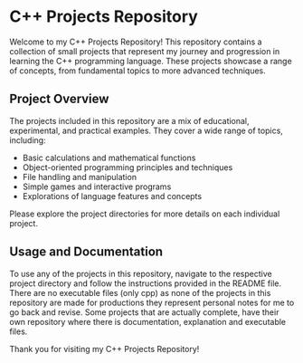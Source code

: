 # C++ Projects Repository

Welcome to my C++ Projects Repository! This repository contains a collection of small projects that represent my journey and progression in learning the C++ programming language. These projects showcase a range of concepts, from fundamental topics to more advanced techniques.

## Project Overview

The projects included in this repository are a mix of educational, experimental, and practical examples. They cover a wide range of topics, including:

- Basic calculations and mathematical functions
- Object-oriented programming principles and techniques
- File handling and manipulation
- Simple games and interactive programs
- Explorations of language features and concepts

Please explore the project directories for more details on each individual project.

## Usage and Documentation

To use any of the projects in this repository, navigate to the respective project directory and follow the instructions provided in the README file. There are no executable files (only cpp) as none of the projects in this repository are made for productions they represent personal notes for me to go back and revise. Some projects that are actually complete, have their own repository where there is documentation, explanation and executable files.

Thank you for visiting my C++ Projects Repository!
